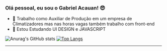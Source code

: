 ### Olá pessoal, eu sou o Gabriel Acauan! 😎

- 🔭 Trabalho como Auxiliar de Produção em um empresa de Climatizadores mas nas horas vagas também trabalho com front-end 
- 🌱 Estou Estudando UI DESIGN e JAVASCRIPT

![Anurag's GitHub stats](https://github-readme-stats.vercel.app/api?username=GabrielAcauan&show_icons=true&theme=radical)
[![Top Langs](https://github-readme-stats.vercel.app/api/top-langs/?username=GabrielAcauan&layout=compact&theme=radical)](https://github.com/anuraghazra/github-readme-stats)


<hr>
